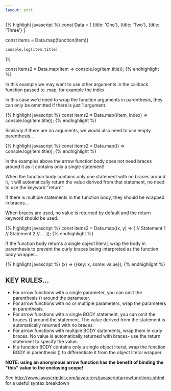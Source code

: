 ```yaml
---
layout: post
---
```


{% highlight javascript %}
const Data = [
	{title: 'One'},
	{title: 'Two'},
	{title: 'Three'}
]

const items = Data.map(function(item){

	console.log(item.title)
	
});

const items2 = Data.map(item => console.log(item.title));
{% endhighlight %}

In this example we may want to use other arguments in the callback function passed to .map, for example the index

In this case we'd need to wrap the function arguments in parenthesis, they can only be ommitted if there is just 1 argument.

{% highlight javascript %}
const items2 = Data.map((item, index) => console.log(item.title));
{% endhighlight %}

Similarly if there are no arguments, we would also need to use empty parenthesis...

{% highlight javascript %}
const items2 = Data.map(() => console.log(item.title));
{% endhighlight %}

In the examples above the arrow function body does not need braces around it as it contains only a single statement! 

When the function body contains only one statement with no braces around it, it will automatically return the value derived from that statement, no need to use the keyword "return".

If there is multiple statements in the function body, they should be wrapped in braces...

When braces are used, no value is returned by default and the return keyword should be used.

{% highlight javascript %}
const items2 = Data.map((x, y) => {
	// Statement 1
	// Statement 2
	// ...
});
{% endhighlight %}

If the function body returns a single object literal, wrap the body in parenthesis to prevent the curly braces being interpreted as the function body wrapper...

{% highlight javascript %}
(x) => ({key: x, some: value});
{% endhighlight %}

## KEY RULES...
- For arrow functions with a single parameter, you can omit the parenthesis () around the parameter.
- For arrow functions with no or multiple parameters, wrap the parameters in parenthesis.
- For arrow functions with a single BODY statement, you can omit the braces {} around the statement. The value derived from the statement is automatically returned with no braces.
- For arrow functions with multiple BODY statements, wrap them in curly braces. No value is automatically returned with braces- use the return statement to specify the value.
- If a function BODY contains only a single object literal, wrap the function BODY in parenthesis () to differentiate it from the object literal wrapper.

**NOTE: using an anonymous arrow function has the benefit of binding the "this" value to the enclosing scope!**

See http://www.javascriptkit.com/javatutors/javascriptarrowfunctions.shtml for a useful syntax breakdown